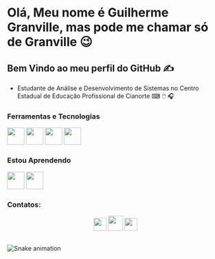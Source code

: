 #  Olá, Meu nome é Guilherme Granville, mas pode me chamar só de Granville 😉

## Bem Vindo ao meu perfil do GitHub ✍️         
            
- Estudante de Análise e Desenvolvimento de Sistemas no Centro Estadual de Educação Profissional de Cianorte ⌨ 🖱️ 🎧     

### Ferramentas e Tecnologias

<img src="https://cdn.jsdelivr.net/gh/devicons/devicon/icons/html5/html5-original.svg" width="40" height="40"/> <img src="https://cdn.jsdelivr.net/gh/devicons/devicon/icons/css3/css3-original.svg" width="40" height="40"/> <img src="https://cdn.jsdelivr.net/gh/devicons/devicon/icons/mysql/mysql-original.svg" width="40" height="40"/> <img src="https://cdn.jsdelivr.net/gh/devicons/devicon/icons/lua/lua-original.svg" width="40" height="40"/> 


### Estou Aprendendo

<img src="https://cdn.jsdelivr.net/gh/devicons/devicon/icons/javascript/javascript-original.svg" width="40" height="40"/> <img src="https://cdn.jsdelivr.net/gh/devicons/devicon/icons/nodejs/nodejs-original.svg" width="40" height="40"/>
 
 ### Contatos:
<div align="center"> 
<a href="https://instagram.com/gui_granville_" target="_blank"><img src="https://logodownload.org/wp-content/uploads/2017/04/instagram-logo.png" target="_blank" width="30px"></a> 
  <a href = "mailto:guilhermeggranville@gmail.com"><img src="https://logodownload.org/wp-content/uploads/2018/03/gmail-logo-16.png" target="_blank" width="35px"></a>
  <a href="https://www.linkedin.com/in/guilherme-gabriel-95737b277" target="_blank"><img src="https://upload.wikimedia.org/wikipedia/commons/thumb/8/81/LinkedIn_icon.svg/2048px-LinkedIn_icon.svg.png" target="_blank"width="30px"></a> 
</div>

##
  ![Snake animation](https://github.com/camilafernanda/camilafernanda/blob/output/github-contribution-grid-snake.svg)
  
